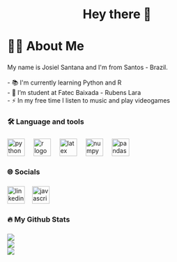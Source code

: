 <h1 align="center">Hey there 👋</h1>

###

<h1 align="left">👩‍💻  About Me</h1>

###

<p align="left">My name is Josiel Santana and I'm from Santos - Brazil.<br><br>- 📚 I'm currently learning Python and R<br>- 📝 I’m student at Fatec Baixada - Rubens Lara<br>- ⚡ In my free time I listen to music and play videogames</p>

###

<h3 align="left">🛠 Language and tools</h3>

###

<div align="left">
  <img src="https://skillicons.dev/icons?i=py" height="40" alt="python logo"  />
  <img width="12" />
  <img src="https://skillicons.dev/icons?i=r" height="40" alt="r logo"  />
  <img width="12" />
  <img src="https://skillicons.dev/icons?i=latex" height="40" alt="latex logo"  />
  <img width="12" />
  <img src="https://cdn.simpleicons.org/numpy/013243" height="40" alt="numpy logo"  />
  <img width="12" />
  <img src="https://cdn.jsdelivr.net/gh/devicons/devicon/icons/pandas/pandas-original.svg" height="40" alt="pandas logo"  />
</div>

###

<h3 align="left">🌐 Socials</h3>

###

<div align="left">
  <a href='https://www.linkedin.com/in/josiel-santana/'><img src="https://i.imgur.com/ZeX5Cbf.png" height="40" alt="linkedin logo"  /></a>
  <img width="9" />
  <a href='https://www.hackerrank.com/josielsantana?hr_r=1'><img src="https://i.imgur.com/OM3L2ou.png" height="40" alt="javascript logo"  /></a>
</div>

###

<h3 align="left">🔥   My Github Stats</h3>

###

![](https://github-readme-stats.vercel.app/api?username=josielsantana&theme=default&hide_border=false&include_all_commits=true&count_private=false)<br/>
![](https://github-readme-streak-stats.herokuapp.com/?user=josielsantana&theme=default&hide_border=false)<br/>
![](https://github-readme-stats.vercel.app/api/top-langs/?username=josielsantana&theme=default&hide_border=false&include_all_commits=true&count_private=false&layout=compact)

